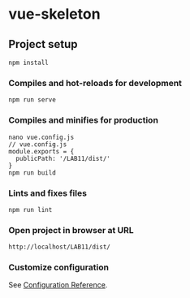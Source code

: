 # vue-skeleton

## Project setup
```
npm install
```

### Compiles and hot-reloads for development
```
npm run serve
```

### Compiles and minifies for production
```
nano vue.config.js
// vue.config.js
module.exports = {
  publicPath: '/LAB11/dist/'
}
npm run build
```

### Lints and fixes files
```
npm run lint
```

### Open project in browser at URL
```
http://localhost/LAB11/dist/
```

### Customize configuration
See [Configuration Reference](https://cli.vuejs.org/config/).
